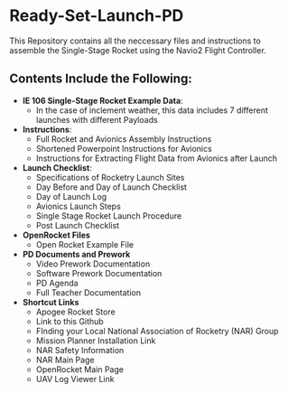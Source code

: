 # Ready-Set-Launch-PD
This Repository contains all the neccessary files and instructions to assemble the Single-Stage Rocket using the Navio2 Flight Controller.




## Contents Include the Following:
* **IE 106 Single-Stage Rocket Example Data**: 
    * In the case of inclement weather, this data includes 7 different launches with different Payloads
* **Instructions**: 
    * Full Rocket and Avionics Assembly Instructions
    * Shortened Powerpoint Instructions for Avionics
    * Instructions for Extracting Flight Data from Avionics after Launch
* **Launch Checklist**: 
    * Specifications of Rocketry Launch Sites
    * Day Before and Day of Launch Checklist
    * Day of Launch Log
    * Avionics Launch Steps
    * Single Stage Rocket Launch Procedure
    * Post Launch Checklist
* **OpenRocket Files**
    * Open Rocket Example File
* **PD Documents and Prework**
    * Video Prework Documentation
    * Software Prework Documentation
    * PD Agenda
    * Full Teacher Documentation
* **Shortcut Links**
    * Apogee Rocket Store
    * Link to this Github
    * FInding your Local National Association of Rocketry (NAR) Group
    * Mission Planner Installation Link
    * NAR Safety Information
    * NAR Main Page
    * OpenRocket Main Page
    * UAV Log Viewer Link

